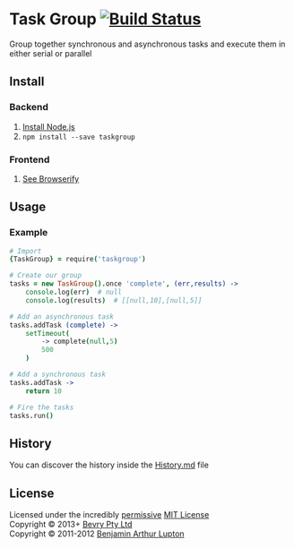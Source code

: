 # Task Group [![Build Status](https://secure.travis-ci.org/bevry/taskgroup.png?branch=master)](http://travis-ci.org/bevry/taskgroup)
Group together synchronous and asynchronous tasks and execute them in either serial or parallel



## Install

### Backend

1. [Install Node.js](http://bevry.me/node/install)
2. `npm install --save taskgroup`

### Frontend

1. [See Browserify](http://browserify.org/)



## Usage

### Example

``` coffeescript
# Import
{TaskGroup} = require('taskgroup')

# Create our group
tasks = new TaskGroup().once 'complete', (err,results) ->
	console.log(err)  # null
	console.log(results)  # [[null,10],[null,5]]

# Add an asynchronous task
tasks.addTask (complete) ->
	setTimeout(
		-> complete(null,5)
		500
	)

# Add a synchronous task
tasks.addTask ->
	return 10

# Fire the tasks
tasks.run()
```



## History
You can discover the history inside the [History.md](https://github.com/bevry/taskgroup/blob/master/History.md#files) file



## License
Licensed under the incredibly [permissive](http://en.wikipedia.org/wiki/Permissive_free_software_licence) [MIT License](http://creativecommons.org/licenses/MIT/)
<br/>Copyright © 2013+ [Bevry Pty Ltd](http://bevry.me)
<br/>Copyright © 2011-2012 [Benjamin Arthur Lupton](http://balupton.com)
